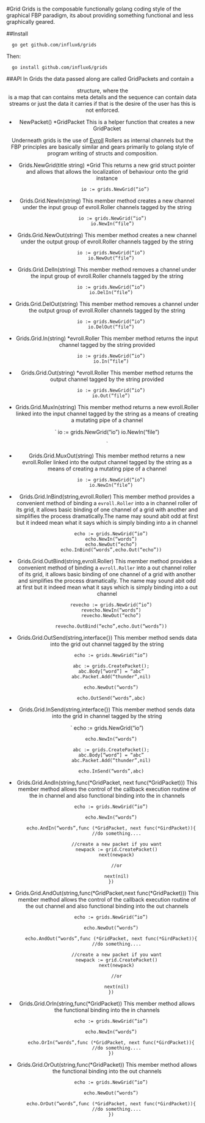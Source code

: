 #Grid
Grids is the composable functionally golang coding style of the graphical FBP paradigm, its about providing something functional and less graphically geared.
    

##Install

      go get github.com/influx6/grids
        
  Then:
        
      go install github.com/influx6/grids

##API
 In Grids the data passed along are called GridPackets and contain a <header><sequence> structure, where the <header>
is a map that can contains meta details and the sequence can contain data streams or just the data it carries if that is the desire of the user has this is not enforced.

   -   NewPacket() *GridPacket 
        This is a helper function that creates a new GridPacket 

  Underneath grids is the use of [Evroll] Rollers as internal channels but the FBP principles are basically similar and gears primarily to golang style of program writing of structs and composition.

 -   Grids.NewGrid(title string) *Grid
        This returns a new grid struct pointer and allows that allows the localization of behaviour onto the grid instance

        
               io := grids.NewGrid(“io”)
        

 -   Grids.Grid.NewIn(string)
        This member method creates a new channel under the input group of evroll.Roller channels tagged by the string

        
             io := grids.NewGrid(“io”)
             io.NewIn(“file”)
    

 -   Grids.Grid.NewOut(string)
        This member method creates a new channel under the output group of evroll.Roller channels tagged by the string

        
            io := grids.NewGrid(“io”)
            io.NewOut(“file”)
        
        

 -   Grids.Grid.DelIn(string)
        This member method removes a channel under the input group of evroll.Roller channels tagged by the string

        
            io := grids.NewGrid(“io”)
            io.DelIn(“file”)
        
        

 -   Grids.Grid.DelOut(string)
        This member method removes a channel under the output group of evroll.Roller channels tagged by the string

        
            
            io := grids.NewGrid(“io”)
            io.DelOut(“file”)
        
        

 -   Grids.Grid.In(string) *evroll.Roller
        This member method returns the input channel tagged by the string provided


            io := grids.NewGrid(“io”)
            io.In(“file”)
        


 -   Grids.Grid.Out(string) *evroll.Roller
        This member method returns the output channel tagged by the string provided

        
            io := grids.NewGrid(“io”)
            io.Out(“file”)
        
        

 -   Grids.Grid.MuxIn(string)
       This member method returns a new evroll.Roller linked into the input channel tagged by the string as a means of creating a mutating pipe of a channel

        `
            io := grids.NewGrid(“io”)
            io.NewIn(“file”)
        
        `

 -   Grids.Grid.MuxOut(string)
      This member method returns a new evroll.Roller linked into the output channel tagged by the string as a means of creating a mutating pipe of a channel

        
            io := grids.NewGrid(“io”)
            io.NewIn(“file”)
        
        

 -   Grids.Grid.InBind(string,evroll.Roller)
        This member method provides a convenient method of binding a `evroll.Roller` into a in channel roller of its grid, it allows basic binding of one channel of a grid with another and simplifies the process dramatically.The name may sound abit odd at first but it indeed mean what it says which is simply binding into a in channel

        
            echo := grids.NewGrid(“io”)
            echo.NewIn(“words”)
            echo.NewOut(“echo”)
            echo.InBind(“words”,echo.Out(“echo”))


 -   Grids.Grid.OutBind(string,evroll.Roller)
        This member method provides a convenient method of binding a `evroll.Roller` into a out channel roller of its grid, it allows basic binding of one channel of a grid with another and simplifies the process dramatically. The name may sound abit odd at first but it indeed mean what it says which is simply binding into a out channel

        
            revecho := grids.NewGrid(“io”)
            revecho.NewIn(“words”)
            revecho.NewOut(“echo”)
        
            revecho.OutBind(“echo”,echo.Out(“words”))
        
        

 -   Grids.Grid.OutSend(string,interface{})
        This member method sends data into the grid out channel tagged by the string

        
            echo := grids.NewGrid(“io”)
            
            abc := grids.CreatePacket();
            abc.Body[“word”] = “abc”
            abc.Packet.Add(“thunder”,nil)
            
            echo.NewOut(“words”)
        
            echo.OutSend(“words”,abc)
        
        

 -   Grids.Grid.InSend(string,interface{})
        This member method sends data into the grid in channel tagged by the string

        `
            echo := grids.NewGrid(“io”)

            echo.NewIn(“words”)
        
            abc := grids.CreatePacket();
            abc.Body[“word”] = “abc”
            abc.Packet.Add(“thunder”,nil)

            echo.InSend(“words”,abc)
        
        

 -   Grids.Grid.AndIn(string,func(*GridPacket, next func(*GridPacket)))
       This member method allows the control of the callback execution routine of the in channel and also functional binding into the in channels

    
            echo := grids.NewGrid(“io”)

            echo.NewIn(“words”)
        
            echo.AndIn(“words”,func (*GridPacket, next func(*GirdPacket)){
                //do something....

                //create a new packet if you want
                newpack := grid.CreatePacket()
                next(newpack)

                //or

                next(nil)
            })
        
        

 -   Grids.Grid.AndOut(string,func(*GridPacket,next func(*GridPacket)))
       This member method allows the control of the callback execution routine of the out channel and also functional binding into the out channels

        
            echo := grids.NewGrid(“io”)

            echo.NewOut(“words”)
        
            echo.AndOut(“words”,func (*GridPacket, next func(*GirdPacket)){
                //do something....

                //create a new packet if you want
                newpack := grid.CreatePacket()
                next(newpack)

                //or

                next(nil)
            })
        
        

 -   Grids.Grid.OrIn(string,func(*GridPacket))
       This member method allows the functional binding into the in channels

        
            echo := grids.NewGrid(“io”)

            echo.NewIn(“words”)
        
            echo.OrIn(“words”,func (*GridPacket, next func(*GirdPacket)){
                //do something....
            })
        
        

 -   Grids.Grid.OrOut(string,func(*GridPacket))
        This member method allows the functional binding into the out channels

        
            echo := grids.NewGrid(“io”)

            echo.NewOut(“words”)
        
            echo.OrOut(“words”,func (*GridPacket, next func(*GirdPacket)){
                //do something....
            })
        
        


[Grids]: http://github.com/influx6/grids
[Evroll]: http://github.com/influx6/evroll
        
